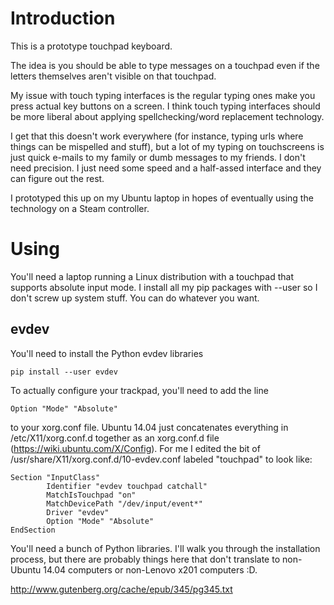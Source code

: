 Introduction
============

This is a prototype touchpad keyboard.

The idea is you should be able to type messages on a touchpad even if the letters themselves aren't visible on that touchpad.

My issue with touch typing interfaces is the regular typing ones make you press actual key buttons on a screen. I think touch typing interfaces should be more liberal about applying spellchecking/word replacement technology.

I get that this doesn't work everywhere (for instance, typing urls where things can be mispelled and stuff), but a lot of my typing on touchscreens is just quick e-mails to my family or dumb messages to my friends. I don't need precision. I just need some speed and a half-assed interface and they can figure out the rest.

I prototyped this up on my Ubuntu laptop in hopes of eventually using the technology on a Steam controller.

Using
=============

You'll need a laptop running a Linux distribution with a touchpad that supports absolute input mode. I install all my pip packages with --user so I don't screw up system stuff. You can do whatever you want.

evdev
-------------

You'll need to install the Python evdev libraries

    pip install --user evdev

To actually configure your trackpad, you'll need to add the line

    Option "Mode" "Absolute"

to your xorg.conf file. Ubuntu 14.04 just concatenates everything in /etc/X11/xorg.conf.d together as an xorg.conf.d file (https://wiki.ubuntu.com/X/Config). For me I edited the bit of /usr/share/X11/xorg.conf.d/10-evdev.conf labeled "touchpad" to look like:

    Section "InputClass"
            Identifier "evdev touchpad catchall"
            MatchIsTouchpad "on"
            MatchDevicePath "/dev/input/event*"
            Driver "evdev"
            Option "Mode" "Absolute"
    EndSection

You'll need a bunch of Python libraries. I'll walk you through the installation process, but there are probably things here that don't translate to non-Ubuntu 14.04 computers or non-Lenovo x201 computers :D.


http://www.gutenberg.org/cache/epub/345/pg345.txt